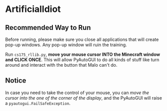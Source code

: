 # ArtificialIdiot

## Recommended Way to Run

Before running, please make sure you close all applications that will create pop-up windows. Any pop-up window will ruin the training.

Run `cs175_rllib.py`, **move your mouse cursor INTO the Minecraft window and CLICK ONCE**. This will allow PyAutoGUI to do all kinds of stuff like turn around and interact with the button that Malo can't do.

## Notice

In case you need to take the control of your mouse, you can *move the cursor into the one of the corner of the display*, and the PyAutoGUI will raise a `pyautogui.FailSafeException`.
